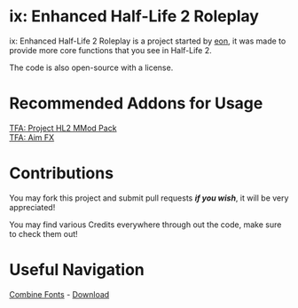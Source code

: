 # ix: Enhanced Half-Life 2 Roleplay
ix: Enhanced Half-Life 2 Roleplay is a project started by [eon](#https://github.com/bloodycop7), it was made to provide more core functions that you see in Half-Life 2.

The code is also open-source with a license.
# Recommended Addons for Usage
[TFA: Project HL2 MMod Pack](https://steamcommunity.com/sharedfiles/filedetails/?id=2665902404)\
[TFA: Aim FX](https://steamcommunity.com/sharedfiles/filedetails/?id=2834386148)

# Contributions
You may fork this project and submit pull requests ***if you wish***, it will be very appreciated!

You may find various Credits everywhere through out the code, make sure to check them out!
# Useful Navigation
[Combine Fonts](https://github.com/bloodycop7/ixehl2rp/blob/main/plugins/cmb/cl_plugin.lua#L38-L77) - [Download](https://dl.dafont.com/dl/?f=frak)

